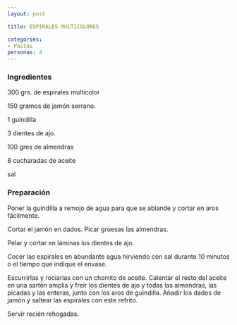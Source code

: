 ```yaml
---
layout: post

title: ESPIRALES MULTICOLORES

categories:
- Pastas
personas: 4 
---
```


<h3>Ingredientes</h3>
300 grs. de espirales multicolor

150 gramos de jamón serrano.

1 guindilla

3 dientes de ajo.

100 gres de almendras

8 cucharadas de aceite

sal

<h3>Preparación</h3>
Poner la guindilla a remojo de agua para que se ablande y cortar en aros fácilmente.

Cortar el jamón en dados. Picar gruesas las almendras.

Pelar y cortar en láminas los dientes de ajo.

Cocer las espirales en abundante agua hirviendo con sal durante 10 minutos o el tiempo que indique el envase.

Escurrirlas y rociarlas con un chorrito de aceite. Calentar el resto del aceite en una sartén amplia y freír los dientes de ajo y todas las almendras, las picadas y las enteras, junto con los aros de guindilla. Añadir los dados de jamón y saltear las espirales con este refrito.

Servir recién rehogadas.